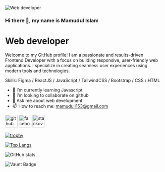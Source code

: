 ![Web developer](https://cdn3.f-cdn.com/files/download/97941784/programmin.jpg?image-optimizer=force&format=webply&width=967) <h3>Hi there 👋, my name is Mamudul Islam</h3>
<h1 style="red">Web developer</h1>

Welcome to my GitHub profile! I am a passionate and results-driven Frontend Developer with a focus on building responsive, user-friendly web applications. I specialize in creating seamless user experiences using modern tools and technologies.

Skills: Figma / ReactJS / JavaScript / TailwindCSS / Bootstrap / CSS / HTML

- 🌱 I’m currently learning Javascript  
- 👯 I’m looking to collaborate on github 
- 💬 Ask me about web development  
- 📫 How to reach me: mamuduli153@gmail.com 


[<img src='https://cdn.jsdelivr.net/npm/simple-icons@3.0.1/icons/github.svg' alt='github' height='40'>](https://github.com/mamudulislam)  [<img src='https://cdn.jsdelivr.net/npm/simple-icons@3.0.1/icons/facebook.svg' alt='facebook' height='40'>](https://www.facebook.com/mamudul457)  [<img src='https://cdn.jsdelivr.net/npm/simple-icons@3.0.1/icons/stackoverflow.svg' alt='stackoverflow' height='40'>](https://stackoverflow.com/users/mamudul)  

[![trophy](https://github-profile-trophy.vercel.app/?username=mamudulislam)](https://github.com/ryo-ma/github-profile-trophy)

[![Top Langs](https://github-readme-stats.vercel.app/api/top-langs/?username=mamudulislam)](https://github.com/anuraghazra/github-readme-stats)

![GitHub stats](https://github-readme-stats.vercel.app/api?username=mamudulislam&show_icons=true)  

![Vaunt Badge](https://api.vaunt.dev/v1/github/entities/mamudulislam/contributions?format=svg&private=false)  

